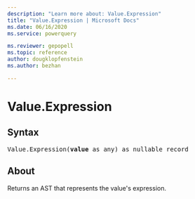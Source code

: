 ```yaml
---
description: "Learn more about: Value.Expression"
title: "Value.Expression | Microsoft Docs"
ms.date: 06/16/2020
ms.service: powerquery

ms.reviewer: gepopell
ms.topic: reference
author: dougklopfenstein
ms.author: bezhan

---
```

# Value.Expression

## Syntax

<pre>
Value.Expression(<b>value</b> as any) as nullable record
</pre>
  
## About  
Returns an AST that represents the value's expression.
